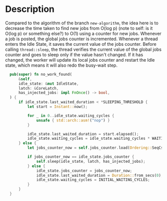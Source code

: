 # Description

Compared to the algorithm of the branch `new-algorithm`, the idea here
is to decrease the time taken to find new jobs from O(log p) (note to self:
is it O(log p) or something else?) to O(1) using a counter for new jobs.
Whenever a job is posted, the global jobs counter is incremented. Whenever
a thread enters the Idle State, it saves the current value of the jobs
counter. Before calling `thread::sleep`, the thread verifies the current value
of the global jobs counter and goes to sleep only if the value hasn't changed.
If it has changed, the worker will update its local jobs counter and restart
the Idle state, which means it will also redo the busy-wait step.

```rust
  pub(super) fn no_work_found(
      &self,
      idle_state: &mut IdleState,
      latch: &CoreLatch,
      has_injected_jobs: impl FnOnce() -> bool,
  ) {
      if idle_state.last_waited_duration < *SLEEPING_THRESHOLD {
          let start = Instant::now();

          for _ in 0..idle_state.waiting_cycles {
              unsafe { std::arch::asm!("nop") }
          }

          idle_state.last_waited_duration = start.elapsed();
          idle_state.waiting_cycles = idle_state.waiting_cycles * WAITING_TIME_MULTIPLIER;
      } else {
          let jobs_counter_now = self.jobs_counter.load(Ordering::SeqCst);

          if jobs_counter_now == idle_state.jobs_counter {
              self.sleep(idle_state, latch, has_injected_jobs);
          } else {
              idle_state.jobs_counter = jobs_counter_now;
              idle_state.last_waited_duration = Duration::from_secs(0);
              idle_state.waiting_cycles = INITIAL_WAITING_CYCLES;
          }
      }
  }
```
